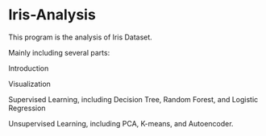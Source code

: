 # Iris-Analysis
This program is the analysis of Iris Dataset. 

Mainly including several parts:

Introduction

Visualization

Supervised Learning, including Decision Tree, Random Forest, and Logistic Regression

Unsupervised Learning, including PCA, K-means, and Autoencoder.
